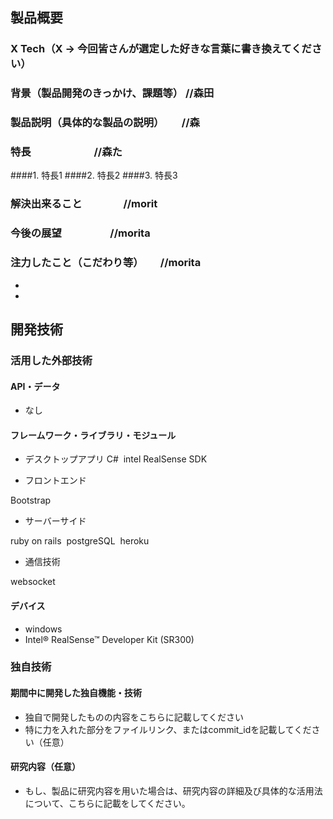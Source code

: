 ## 製品概要
### X Tech（X → 今回皆さんが選定した好きな言葉に書き換えてください）

### 背景（製品開発のきっかけ、課題等） //森田
### 製品説明（具体的な製品の説明）　　 //森
### 特長                          //森た
####1. 特長1
####2. 特長2
####3. 特長3

### 解決出来ること                 //morit
### 今後の展望                    //morita
### 注力したこと（こだわり等）       //morita
* 
* 

## 開発技術

### 活用した外部技術
#### API・データ
* なし

#### フレームワーク・ライブラリ・モジュール
* デスクトップアプリ
C#  intel RealSense SDK

* フロントエンド

Bootstrap

* サーバーサイド

ruby on rails  postgreSQL  heroku  

* 通信技術

websocket

#### デバイス
* windows
* Intel® RealSense™ Developer Kit (SR300)

### 独自技術

#### 期間中に開発した独自機能・技術
* 独自で開発したものの内容をこちらに記載してください
* 特に力を入れた部分をファイルリンク、またはcommit_idを記載してください（任意）

#### 研究内容（任意）
* もし、製品に研究内容を用いた場合は、研究内容の詳細及び具体的な活用法について、こちらに記載をしてください。
